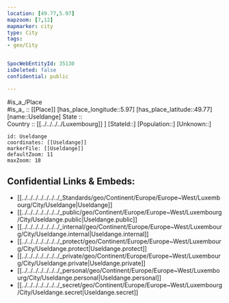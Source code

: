 ```yaml
---
location: [49.77,5.97] 
mapzoom: [7,12] 
mapmarker: city 
type: City
tags:
- geo/City


SpocWebEntityId: 35130
isDeleted: false
confidential: public

---
```

#is_a_/Place  
#is_a_ :: [[Place]] 
[has_place_longitude::5.97] 
[has_place_latitude::49.77] 
[name::Useldange] 
State ::  
Country :: [[../../../../Luxembourg]] ] 
[StateId::] 
[Population::] 
[Unknown::] 


```leaflet
id: Useldange
coordinates: [[Useldange]] 
markerFile: [[Useldange]] 
defaultZoom: 11 
maxZoom: 18
```


## Confidential Links & Embeds: 
- [[../../../../../../../_Standards/geo/Continent/Europe/Europe~West/Luxembourg/City/Useldange|Useldange]] 
- [[../../../../../../../_public/geo/Continent/Europe/Europe~West/Luxembourg/City/Useldange.public|Useldange.public]] 
- [[../../../../../../../_internal/geo/Continent/Europe/Europe~West/Luxembourg/City/Useldange.internal|Useldange.internal]] 
- [[../../../../../../../_protect/geo/Continent/Europe/Europe~West/Luxembourg/City/Useldange.protect|Useldange.protect]] 
- [[../../../../../../../_private/geo/Continent/Europe/Europe~West/Luxembourg/City/Useldange.private|Useldange.private]] 
- [[../../../../../../../_personal/geo/Continent/Europe/Europe~West/Luxembourg/City/Useldange.personal|Useldange.personal]] 
- [[../../../../../../../_secret/geo/Continent/Europe/Europe~West/Luxembourg/City/Useldange.secret|Useldange.secret]] 

